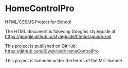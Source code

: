 # HomeControlPro

HTML/CSS/JS Project for School

The HTML document is folowing Googles styleguide at https://google.github.io/styleguide/htmlcssguide.xml

This project is published on GitHub: https://github.com/l0wskilled/HomeControlPro

This project is licensed under the terms of the MIT license.